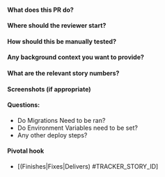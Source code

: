 #### What does  this PR do?
#### Where should the reviewer start?
#### How should this be manually tested?
#### Any background context you want to provide?
#### What are the relevant story numbers?
#### Screenshots (if appropriate)
#### Questions:
  - Do Migrations Need to be ran?
  - Do Environment Variables need to be set?
  - Any other deploy steps?

#### Pivotal hook 
- [(Finishes|Fixes|Delivers) #TRACKER_STORY_ID]
